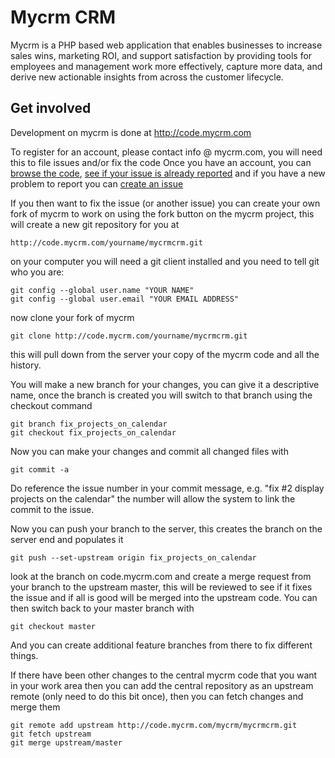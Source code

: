Mycrm CRM
==========

Mycrm is a PHP based web application that enables businesses to increase sales wins, marketing ROI, and support satisfaction by providing tools for employees and management work more effectively, capture more data, and derive new actionable insights from across the customer lifecycle.

Get involved
------------

Development on mycrm is done at http://code.mycrm.com

To register for an account, please contact info @ mycrm.com, you will need this to file issues and/or fix the code
Once you have an account, you can [browse the code](http://code.mycrm.com/mycrm/mycrmcrm/tree/master),
[see if your issue is already reported](http://code.mycrm.com/mycrm/mycrmcrm/issues) and if you have a new problem
to report you can [create an issue](http://code.mycrm.com/mycrm/mycrmcrm/issues/new?issue)

If you then want to fix the issue (or another issue) you can create your own fork of mycrm to work on using the
fork button on the mycrm project, this will create a new git repository for you at
    
    http://code.mycrm.com/yourname/mycrmcrm.git

on your computer you will need a git client installed and you need to tell git who you are:

    git config --global user.name "YOUR NAME"
    git config --global user.email "YOUR EMAIL ADDRESS"

now clone your fork of mycrm

    git clone http://code.mycrm.com/yourname/mycrmcrm.git

this will pull down from the server your copy of the mycrm code and all the history.

You will make a new branch for your changes, you can give it a descriptive name, once the branch is created
you will switch to that branch using the checkout command

    git branch fix_projects_on_calendar
    git checkout fix_projects_on_calendar

Now you can make your changes and commit all changed files with

    git commit -a

Do reference the issue number in your commit message, e.g. "fix #2 display projects on the calendar" the number will
allow the system to link the commit to the issue.

Now you can push your branch to the server, this creates the branch on the server end and populates it

    git push --set-upstream origin fix_projects_on_calendar

look at the branch on code.mycrm.com and create a merge request from your branch
to the upstream master, this will be reviewed to see if it fixes the 
issue and if all is good will be merged into the upstream code.
You can then switch back to your master branch with

    git checkout master

And you can create additional feature branches from there to fix different things.

If there have been other changes to the central mycrm code that you want in your work area then you can add the central
repository as an upstream remote (only need to do this bit once), then you can fetch changes and merge them

    git remote add upstream http://code.mycrm.com/mycrm/mycrmcrm.git
    git fetch upstream
    git merge upstream/master


